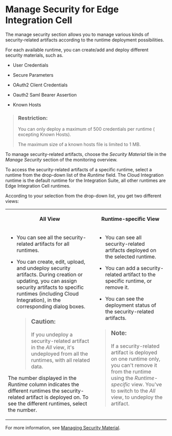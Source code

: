 <!-- loio1783cf87caa2449e96082f0cf754449d -->

# Manage Security for Edge Integration Cell

The manage security section allows you to manage various kinds of security-related artifacts according to the runtime deployment possibilities.

For each available runtime, you can create/add and deploy different security materials, such as.

-   User Credentials

-   Secure Parameters
-   OAuth2 Client Credentials
-   Oauth2 Saml Bearer Assertion
-   Known Hosts

> ### Restriction:  
> You can only deploy a maximum of 500 credentials per runtime \( excepting Known Hosts\).
> 
> The maximum size of a known hosts file is limited to 1 MB.

To manage security-related artifacts, choose the *Security Material* tile in the *Manage Security* section of the monitoring overview.

To access the security-related artifacts of a specific runtime, select a runtime from the drop-down list of the *Runtime* field. The Cloud Integration runtime is the default runtime for the Integration Suite, all other runtimes are Edge Integration Cell runtimes.

According to your selection from the drop-down list, you get two different views:


<table>
<tr>
<th valign="top">

All View



</th>
<th valign="top">

Runtime-specific View



</th>
</tr>
<tr>
<td valign="top">

-   You can see all the security-related artifacts for all runtimes.

-   You can create, edit, upload, and undeploy security artifacts. During creation or updating, you can assign security artifacts to specific runtimes \(including Cloud Integration\), in the corresponding dialog boxes.

    > ### Caution:  
    > If you undeploy a security-related artifact in the *All* view, it's undeployed from all the runtimes, with all related data.


The number displayed in the *Runtime* column indicates the different runtimes the security-related artifact is deployed on. To see the different runtimes, select the number.



</td>
<td valign="top">

-   You can see all security-related artifacts deployed on the selected runtime.

-   You can add a security-related artifact to the specific runtime, or remove it.

-   You can see the deployment status of the security-related artifacts.


> ### Note:  
> If a security-related artifact is deployed on one runtime only, you can't remove it from the runtime using the *Runtime-specific* view. You've to switch to the *All* view, to undeploy the artifact.



</td>
</tr>
</table>

For more information, see [Managing Security Material](https://help.sap.com/docs/integration-suite/sap-integration-suite/managing-security-material?version=CLOUD).

